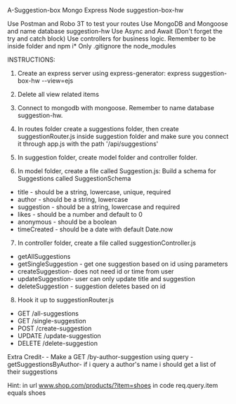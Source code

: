  A-Suggestion-box
Mongo Express Node suggestion-box-hw

Use Postman and Robo 3T to test your routes
Use MongoDB and Mongoose and name database suggestion-hw
Use Async and Await (Don't forget the try and catch block)
Use controllers for business logic.
Remember to be inside folder and npm i*
Only .gitignore the node_modules

INSTRUCTIONS:

1. Create an express server using express-generator: express suggestion-box-hw --view=ejs
2. Delete all view related items
3. Connect to mongodb with mongoose. Remember to name database suggestion-hw.
4. In routes folder create a suggestions folder, then create suggestionRouter.js inside suggestion folder and make sure you connect it through app.js with the path '/api/suggestions'
5. In suggestion folder, create model folder and controller folder.

6. In model folder, create a file called Suggestion.js: Build a schema for Suggestions called SuggestionSchema
- title - should be a string, lowercase, unique, required
- author - should be a string, lowercase
- suggestion - should be a string, lowercase and required
- likes - should be a number and default to 0
- anonymous - should be a boolean
- timeCreated - should be a date with default Date.now

7. In controller folder, create a file called suggestionController.js
- getAllSuggestions
- getSingleSuggestion - get one suggestion based on id using parameters
- createSuggestion- does not need id or time from user
- updateSuggestion- user can only update title and suggestion
- deleteSuggestion - suggestion deletes based on id

8. Hook it up to suggestionRouter.js

- GET /all-suggestions
- GET /single-suggestion
- POST /create-suggestion
- UPDATE /update-suggestion
- DELETE /delete-suggestion

Extra Credit- - Make a GET /by-author-suggestion using query - getSuggestionsByAuthor- if i query a author's name i should get a list of their suggestions

Hint:
in url www.shop.com/products/?item=shoes
in code req.query.item equals shoes 

